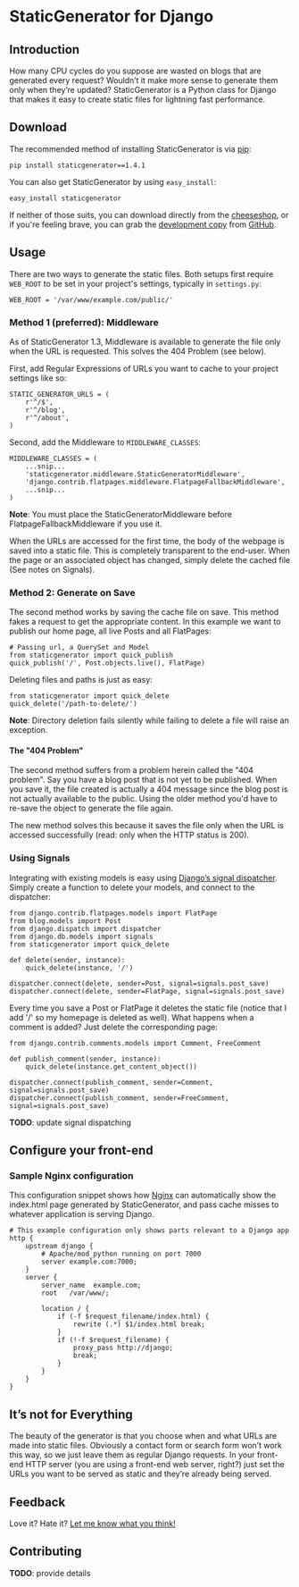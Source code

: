 # StaticGenerator for Django

## Introduction

How many CPU cycles do you suppose are wasted on blogs that are generated every request? Wouldn’t it make more sense to generate them only when they’re updated? StaticGenerator is a Python class for Django that makes it easy to create static files for lightning fast performance. 

## Download

The recommended method of installing StaticGenerator is via [pip](http://pip-installer.org/):

    pip install staticgenerator==1.4.1

You can also get StaticGenerator by using `easy_install`:

    easy_install staticgenerator
    
If neither of those suits, you can download directly from the [cheeseshop](http://pypi.python.org/pypi/staticgenerator/1.4.1), or if you're feeling brave, you can grab the [development copy](https://github.com/luckythetourist/staticgenerator/tree/master) from [GitHub](https://github.com/).

## Usage

There are two ways to generate the static files. Both setups first require `WEB_ROOT` to be set in your project's settings, typically in `settings.py`:

    WEB_ROOT = '/var/www/example.com/public/'

### Method 1 (preferred): Middleware

As of StaticGenerator 1.3, Middleware is available to generate the file only when the URL is requested. This solves the 404 Problem (see below).

First, add Regular Expressions of URLs you want to cache to your project settings like so:

    STATIC_GENERATOR_URLS = (
        r'^/$',
        r'^/blog',
        r'^/about',
    )
    
Second, add the Middleware to `MIDDLEWARE_CLASSES`:

    MIDDLEWARE_CLASSES = (
        ...snip...
        'staticgenerator.middleware.StaticGeneratorMiddleware',
        'django.contrib.flatpages.middleware.FlatpageFallbackMiddleware',
        ...snip...
    )
    
**Note**: You must place the StaticGeneratorMiddleware before FlatpageFallbackMiddleware if you use it.
    
When the URLs are accessed for the first time, the body of the webpage is saved into a static file. This is completely transparent to the end-user. When the page or an associated object has changed, simply delete the cached file (See notes on Signals).

### Method 2: Generate on Save

The second method works by saving the cache file on save. This method fakes a request to get the appropriate content. In this example we want to publish our home page, all live Posts and all FlatPages:

    # Passing url, a QuerySet and Model
    from staticgenerator import quick_publish
    quick_publish('/', Post.objects.live(), FlatPage)

Deleting files and paths is just as easy:

    from staticgenerator import quick_delete
    quick_delete('/path-to-delete/')

**Note**: Directory deletion fails silently while failing to delete a file will raise an exception.

#### The "404 Problem"

The second method suffers from a problem herein called the "404 problem". Say you have a blog post that is not yet to be published. When you save it, the file created is actually a 404 message since the blog post is not actually available to the public. Using the older method you'd have to re-save the object to generate the file again.

The new method solves this because it saves the file only when the URL is accessed successfully (read: only when the HTTP status is 200).

### Using Signals

Integrating with existing models is easy using [Django’s signal dispatcher](https://docs.djangoproject.com/en/dev/topics/signals/). Simply create a function to delete your models, and connect to the dispatcher:

    from django.contrib.flatpages.models import FlatPage
    from blog.models import Post
    from django.dispatch import dispatcher
    from django.db.models import signals
    from staticgenerator import quick_delete

    def delete(sender, instance):
        quick_delete(instance, '/')

    dispatcher.connect(delete, sender=Post, signal=signals.post_save)
    dispatcher.connect(delete, sender=FlatPage, signal=signals.post_save)

Every time you save a Post or FlatPage it deletes the static file (notice that I add '/' so my homepage is deleted as well). What happens when a comment is added? Just delete the corresponding page:

    from django.contrib.comments.models import Comment, FreeComment

    def publish_comment(sender, instance):
        quick_delete(instance.get_content_object())

    dispatcher.connect(publish_comment, sender=Comment, signal=signals.post_save)
    dispatcher.connect(publish_comment, sender=FreeComment, signal=signals.post_save)

**TODO**: update signal dispatching
    
## Configure your front-end

### Sample Nginx configuration

This configuration snippet shows how [Nginx](http://nginx.org/) can automatically show the index.html page generated by StaticGenerator, and pass cache misses to whatever application is serving Django.

    # This example configuration only shows parts relevant to a Django app
    http {
        upstream django {
            # Apache/mod_python running on port 7000
            server example.com:7000;
        }
        server {
            server_name  example.com;
            root   /var/www/;

            location / {
                if (-f $request_filename/index.html) {
                    rewrite (.*) $1/index.html break;
                }
                if (!-f $request_filename) {
                    proxy_pass http://django;
                    break;
                }
            }
        }
    }
    
## It’s not for Everything

The beauty of the generator is that you choose when and what URLs are made into static files. Obviously a contact form or search form won’t work this way, so we just leave them as regular Django requests. In your front-end HTTP server (you are using a front-end web server, right?) just set the URLs you want to be served as static and they’re already being served.

## Feedback

Love it? Hate it? [Let me know what you think!](http://superjared.com/contact/)

## Contributing

**TODO**: provide details
